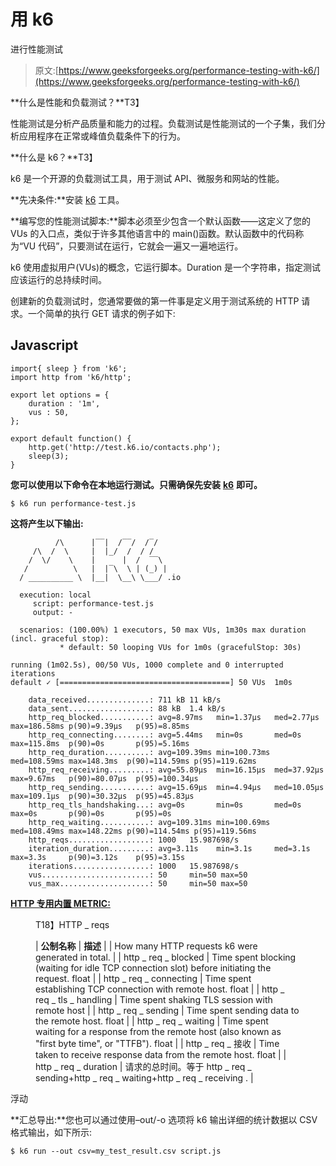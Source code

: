 # 用 k6

进行性能测试

> 原文:[https://www.geeksforgeeks.org/performance-testing-with-k6/](https://www.geeksforgeeks.org/performance-testing-with-k6/)

**什么是性能和负载测试？**T3】

性能测试是分析产品质量和能力的过程。负载测试是性能测试的一个子集，我们分析应用程序在正常或峰值负载条件下的行为。

**什么是 k6？**T3】

k6 是一个开源的负载测试工具，用于测试 API、微服务和网站的性能。

**先决条件:**安装 [k6](https://k6.io/docs/getting-started/installation) 工具。

**编写您的性能测试脚本:**脚本必须至少包含一个默认函数——这定义了您的 VUs 的入口点，类似于许多其他语言中的 main()函数。默认函数中的代码称为“VU 代码”，只要测试在运行，它就会一遍又一遍地运行。

k6 使用虚拟用户(VUs)的概念，它运行脚本。Duration 是一个字符串，指定测试应该运行的总持续时间。

创建新的负载测试时，您通常要做的第一件事是定义用于测试系统的 HTTP 请求。一个简单的执行 GET 请求的例子如下:

## Javascript

```
import{ sleep } from 'k6';
import http from 'k6/http';

export let options = {
    duration : '1m',
    vus : 50,
};

export default function() {
    http.get('http://test.k6.io/contacts.php');
    sleep(3);
}
```

**您可以使用以下命令在本地运行测试。只需确保先安装** [**k6**](https://k6.io/docs/getting-started/installation) **即可。**

```
$ k6 run performance-test.js

```

**这将产生以下输出:**

```
          /\      |‾‾|  /‾‾/  /‾/
     /\  /  \     |  |_/  /  / /
    /  \/    \    |      |  /  ‾‾\
   /          \   |  |‾\  \ | (_) |
  / __________ \  |__|  \__\ \___/ .io

  execution: local
     script: performance-test.js
     output: -

  scenarios: (100.00%) 1 executors, 50 max VUs, 1m30s max duration (incl. graceful stop):
           * default: 50 looping VUs for 1m0s (gracefulStop: 30s)

running (1m02.5s), 00/50 VUs, 1000 complete and 0 interrupted iterations
default ✓ [======================================] 50 VUs  1m0s

    data_received..............: 711 kB 11 kB/s
    data_sent..................: 88 kB  1.4 kB/s
    http_req_blocked...........: avg=8.97ms   min=1.37µs   med=2.77µs   max=186.58ms p(90)=9.39µs   p(95)=8.85ms
    http_req_connecting........: avg=5.44ms   min=0s       med=0s       max=115.8ms  p(90)=0s       p(95)=5.16ms
    http_req_duration..........: avg=109.39ms min=100.73ms med=108.59ms max=148.3ms  p(90)=114.59ms p(95)=119.62ms
    http_req_receiving.........: avg=55.89µs  min=16.15µs  med=37.92µs  max=9.67ms   p(90)=80.07µs  p(95)=100.34µs
    http_req_sending...........: avg=15.69µs  min=4.94µs   med=10.05µs  max=109.1µs  p(90)=30.32µs  p(95)=45.83µs
    http_req_tls_handshaking...: avg=0s       min=0s       med=0s       max=0s       p(90)=0s       p(95)=0s
    http_req_waiting...........: avg=109.31ms min=100.69ms med=108.49ms max=148.22ms p(90)=114.54ms p(95)=119.56ms
    http_reqs..................: 1000   15.987698/s
    iteration_duration.........: avg=3.11s    min=3.1s     med=3.1s     max=3.3s     p(90)=3.12s    p(95)=3.15s
    iterations.................: 1000   15.987698/s
    vus........................: 50     min=50 max=50
    vus_max....................: 50     min=50 max=50

```

[**HTTP 专用内置 METRIC:**](https://k6.io/docs/using-k6/metrics)

<figure class="table">T18】HTTP _ reqs

| **公制名称** | **描述** |
| How many HTTP requests k6 were generated in total. |
| http _ req _ blocked | Time spent blocking (waiting for idle TCP connection slot) before initiating the request. float |
| http _ req _ connecting | Time spent establishing TCP connection with remote host. float |
| http _ req _ tls _ handling | Time spent shaking TLS session with remote host |
| http _ req _ sending | Time spent sending data to the remote host. float |
| http _ req _ waiting | Time spent waiting for a response from the remote host (also known as "first byte time", or "TTFB"). float |
| http _ req _ 接收 | Time taken to receive response data from the remote host. float |
| http _ req _ duration | 请求的总时间。等于 http _ req _ sending+http _ req _ waiting+http _ req _ receiving . |

</figure>

浮动

**汇总导出:**您也可以通过使用–out/-o 选项将 k6 输出详细的统计数据以 CSV 格式输出，如下所示:

```
$ k6 run --out csv=my_test_result.csv script.js

```